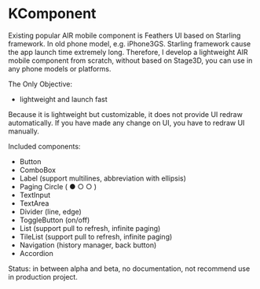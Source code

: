 KComponent
==========

Existing popular AIR mobile component is Feathers UI based on Starling framework. In old phone model, e.g. iPhone3GS. Starling framework cause the app launch time extremely long. Therefore, I develop a lightweight AIR mobile component from scratch, without based on Stage3D, you can use in any phone models or platforms. 

The Only Objective:
* lightweight and launch fast

Because it is lightweight but customizable, it does not provide UI redraw automatically. If you have made any change on UI, you have to redraw UI manually.

Included components:
* Button
* ComboBox
* Label (support multilines, abbreviation with ellipsis)
* Paging Circle ( ● ○ ○ )
* TextInput
* TextArea
* Divider (line, edge)
* ToggleButton (on/off)
* List (support pull to refresh, infinite paging)
* TileList (support pull to refresh, infinite paging)
* Navigation (history manager, back button)
* Accordion

Status:
in between alpha and beta, no documentation, not recommend use in production project.
